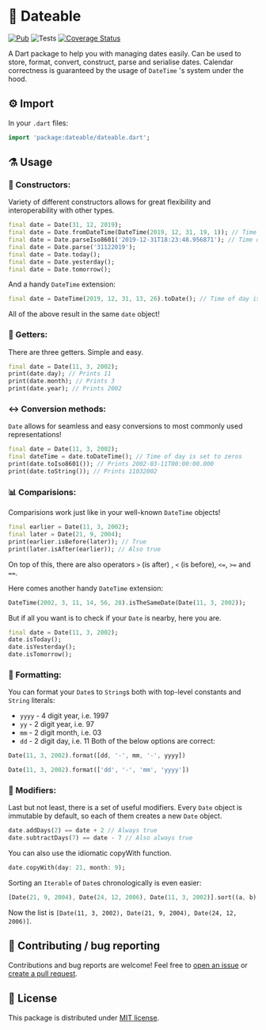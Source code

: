 
# 📆 Dateable
[![Pub](https://img.shields.io/pub/v/dateable.svg)](https://pub.dartlang.org/packages/dateable)
![Tests](https://github.com/SugaR256/dateable/workflows/Tests/badge.svg?branch=master)
[![Coverage Status](https://coveralls.io/repos/github/SugaR256/dateable/badge.svg?branch=master)](https://coveralls.io/github/SugaR256/dateable?branch=master)

A Dart package to help you with managing dates easily. Can be used to store, format, convert, construct, parse and serialise dates. Calendar correctness is guaranteed by the usage of `DateTime` 's system under the hood.
## ⚙️ Import
In your `.dart` files:
```dart
import 'package:dateable/dateable.dart';
```
## ⚗️ Usage
### 👷 Constructors:
Variety of different constructors allows for great flexibility and interoperability with other types.
```dart
final date = Date(31, 12, 2019);
final date = Date.fromDateTime(DateTime(2019, 12, 31, 19, 1)); // Time of day is truncated
final date = Date.parseIso8601('2019-12-31T18:23:48.956871'); // Time of day is truncated
final date = Date.parse('31122019');
final date = Date.today();
final date = Date.yesterday();
final date = Date.tomorrow();
```
And a handy `DateTime` extension:
```dart
final date = DateTime(2019, 12, 31, 13, 26).toDate(); // Time of day is truncated
```
All of the above result in the same `date` object!
### 📅 Getters:
There are three getters. Simple and easy.
```dart
final date = Date(11, 3, 2002);
print(date.day); // Prints 11
print(date.month); // Prints 3
print(date.year); // Prints 2002
```
### ↔️ Conversion methods:
`Date` allows for seamless and easy conversions to most commonly used representations!
```dart
final date = Date(11, 3, 2002);
final dateTime = date.toDateTime(); // Time of day is set to zeros
print(date.toIso8601()); // Prints 2002-03-11T00:00:00.000
print(date.toString()); // Prints 11032002
```
### 📊 Comparisions:
Comparisions work just like in your well-known `DateTime` objects!
```dart
final earlier = Date(11, 3, 2002);
final later = Date(21, 9, 2004);
print(earlier.isBefore(later)); // True
print(later.isAfter(earlier)); // Also true
```
On top of this, there are also operators `>` (is after) , `<` (is before), `<=`, `>=` and `==`.

Here comes another handy `DateTime` extension:
```dart
DateTime(2002, 3, 11, 14, 56, 28).isTheSameDate(Date(11, 3, 2002));
```
But if all you want is to check if your `Date` is nearby, here you are.
```dart
final date = Date(11, 3, 2002);
date.isToday();
date.isYesterday();
date.isTomorrow();
```
### 📰 Formatting:
You can format your `Date`s to `String`s both with top-level constants and `String` literals:
* `yyyy` - 4 digit year, i.e. 1997
* `yy` - 2 digit year, i.e. 97
* `mm` - 2 digit month, i.e. 03
* `dd` - 2 digit day, i.e. 11
Both of the below options are correct:
```dart
Date(11, 3, 2002).format([dd, '-', mm, '-', yyyy])
```
```dart
Date(11, 3, 2002).format(['dd', '-', 'mm', 'yyyy'])
```
### 🔨 Modifiers:
Last but not least, there is a set of useful modifiers. Every `Date` object is immutable by default, so each of them creates a new `Date` object.
```dart
date.addDays(2) == date + 2 // Always true
date.subtractDays(7) == date - 7 // Also always true
```
You can also use the idiomatic copyWith function.
```dart
date.copyWith(day: 21, month: 9);
```
Sorting an `Iterable` of `Date`s chronologically is even easier:
```dart
[Date(21, 9, 2004), Date(24, 12, 2006), Date(11, 3, 2002)].sort((a, b) => a.compareTo(b));
```
Now the list is `[Date(11, 3, 2002), Date(21, 9, 2004), Date(24, 12, 2006)]`.
## 🐛 Contributing / bug reporting
Contributions and bug reports are welcome! Feel free to [open an issue](https://github.com/SugaR256/dateable/issues) or [create a pull request](https://github.com/SugaR256/dateable/pulls).
## 📖 License
This package is distributed under [MIT license](https://github.com/SugaR256/dateable/blob/master/LICENSE).

